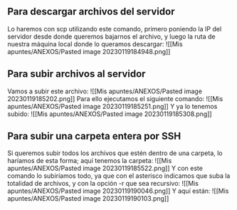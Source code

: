## Para descargar archivos del servidor
Lo haremos con scp utilizando este comando, primero poniendo la IP del servidor desde donde queremos bajarnos el archivo, y luego la ruta de nuestra máquina local donde lo queramos descargar:
![[Mis apuntes/ANEXOS/Pasted image 20230119184948.png]]
## Para subir archivos al servidor
Vamos a subir este archivo:
![[Mis apuntes/ANEXOS/Pasted image 20230119185202.png]]
Para ello ejecutamos el siguiente comando:
![[Mis apuntes/ANEXOS/Pasted image 20230119185251.png]]
Y ya lo tenemos subido:
![[Mis apuntes/ANEXOS/Pasted image 20230119185308.png]]
## Para subir una carpeta entera por SSH
Si queremos subir todos los archivos que estén dentro de una carpeta, lo haríamos de esta forma; aquí tenemos la carpeta:
![[Mis apuntes/ANEXOS/Pasted image 20230119185522.png]]
Y con este comando lo subiríamos todo, ya que con el asterisco indicamos que suba la totalidad de archivos, y con la opción -r que sea recursivo:
![[Mis apuntes/ANEXOS/Pasted image 20230119190046.png]]
Y aquí están:
![[Mis apuntes/ANEXOS/Pasted image 20230119190103.png]]
